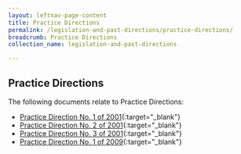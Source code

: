 ```yaml
---
layout: leftnav-page-content
title: Practice Directions
permalink: /legislation-and-past-directions/practice-directions/
breadcrumb: Practice Directions
collection_name: legislation-and-past-directions

---
```


Practice Directions
---
The following documents relate to Practice Directions:<br>

* [Practice Direction No. 1 of 2001](/files/PracticeDirection-PD1-2001-12Aug091.pdf){:target="_blank"}
* [Practice Direction No. 2 of 2001](/files/PracticeDirection-PD2-2001-12Aug09.pdf){:target="_blank"}
* [Practice Direction No. 3 of 2001](/files/PracticeDirection-PD3-2001-12Aug093.pdf){:target="_blank"}
* [Practice Direction No. 1 of 2009](/files/PracticeDirection-PD1-2009-MiLAAS-21Aug091.pdf){:target="_blank"}
